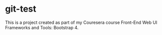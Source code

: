 # git-test

This is a project created as part of my Couresera course Front-End Web UI Frameworks and Tools: Bootstrap 4.
